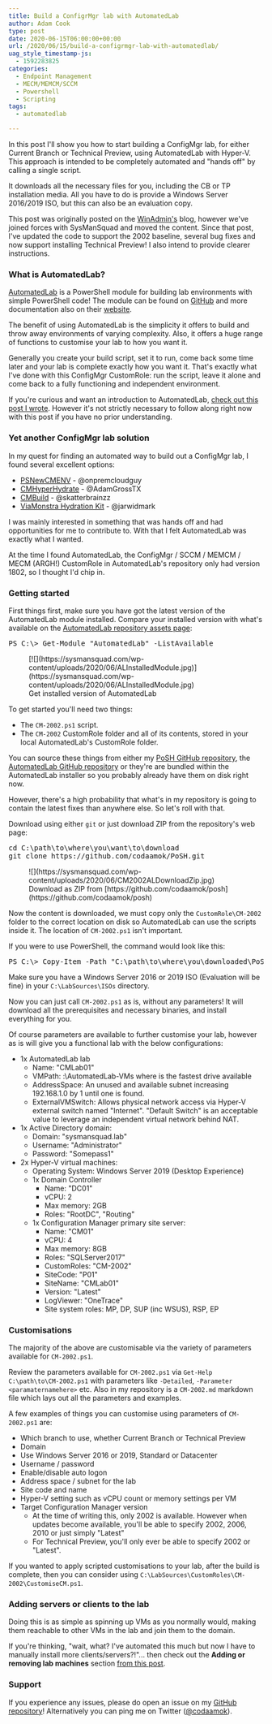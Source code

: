 ```yaml
---
title: Build a ConfigrMgr lab with AutomatedLab
author: Adam Cook
type: post
date: 2020-06-15T06:00:00+00:00
url: /2020/06/15/build-a-configrmgr-lab-with-automatedlab/
uag_style_timestamp-js:
  - 1592283825
categories:
  - Endpoint Management
  - MECM/MEMCM/SCCM
  - Powershell
  - Scripting
tags:
  - automatedlab

---
```

In this post I'll show you how to start building a ConfigMgr lab, for either Current Branch or Technical Preview, using AutomatedLab with Hyper-V. This approach is intended to be completely automated and "hands off" by calling a single script.

It downloads all the necessary files for you, including the CB or TP installation media. All you have to do is provide a Windows Server 2016/2019 ISO, but this can also be an evaluation copy.

This post was originally posted on the [WinAdmin's](https://winadmins.chat) blog, however we've joined forces with SysManSquad and moved the content. Since that post, I've updated the code to support the 2002 baseline, several bug fixes and now support installing Technical Preview! I also intend to provide clearer instructions.

### What is AutomatedLab?

[AutomatedLab](https://github.com/automatedlab/automatedlab) is a PowerShell module for building lab environments with simple PowerShell code! The module can be found on [GitHub](https://github.com/AutomatedLab/AutomatedLab) and more documentation also on their [website](https://automatedlab.org).

The benefit of using AutomatedLab is the simplicity it offers to build and throw away environments of varying complexity. Also, it offers a huge range of functions to customise your lab to how you want it. 

Generally you create your build script, set it to run, come back some time later and your lab is complete exactly how you want it. That's exactly what I've done with this ConfigMgr CustomRole: run the script, leave it alone and come back to a fully functioning and independent environment.

If you're curious and want an introduction to AutomatedLab, [check out this post I wrote](https://sysmansquad.com/2020/06/15/getting-started-with-automatedlab/). However it's not strictly necessary to follow along right now with this post if you have no prior understanding.

### Yet another ConfigMgr lab solution

In my quest for finding an automated way to build out a ConfigMgr lab, I found several excellent options:

  * [PSNewCMENV](https://github.com/onpremcloudguy/PSNewCMENV) - @onpremcloudguy
  * [CMHyperHydrate](https://github.com/AdamGrossTX/CMHyperHydrate) - @AdamGrossTX
  * [CMBuild](https://github.com/Skatterbrainz/CMBuild) - @skatterbrainzz
  * [ViaMonstra Hydration Kit](https://deploymentresearch.com/hydration-kit-for-windows-server-2016-and-configmgr-current-technical-preview-branch/) - @jarwidmark

I was mainly interested in something that was hands off and had opportunities for me to contribute to. With that I felt AutomatedLab was exactly what I wanted.

At the time I found AutomatedLab, the ConfigMgr / SCCM / MEMCM / MECM (ARGH!) CustomRole in AutomatedLab's repository only had version 1802, so I thought I'd chip in.

### Getting started

First things first, make sure you have got the latest version of the AutomatedLab module installed. Compare your installed version with what's available on the [AutomatedLab repository assets page](https://github.com/AutomatedLab/AutomatedLab/releases):

<div class="wp-block-codemirror-blocks-code-block code-block">
  <pre class="CodeMirror" data-setting="{&quot;mode&quot;:&quot;powershell&quot;,&quot;mime&quot;:&quot;application/x-powershell&quot;,&quot;theme&quot;:&quot;default&quot;,&quot;lineNumbers&quot;:true,&quot;styleActiveLine&quot;:true,&quot;lineWrapping&quot;:true,&quot;readOnly&quot;:true,&quot;showPanel&quot;:false,&quot;languageLabel&quot;:&quot;no&quot;,&quot;language&quot;:&quot;PowerShell&quot;,&quot;modeName&quot;:&quot;powershell&quot;}">PS C:\&gt; Get-Module "AutomatedLab" -ListAvailable</pre>
</div>

<div class="wp-block-image">
  <figure class="aligncenter size-medium">[![](https://sysmansquad.com/wp-content/uploads/2020/06/ALInstalledModule.jpg)](https://sysmansquad.com/wp-content/uploads/2020/06/ALInstalledModule.jpg)<figcaption>Get installed version of AutomatedLab</figcaption></figure>
</div>

To get started you'll need two things:

  * The `CM-2002.ps1` script.
  * The `CM-2002` CustomRole folder and all of its contents, stored in your local AutomatedLab's CustomRole folder.

You can source these things from either my [PoSH GitHub repository](https://github.com/codaamok/posh), the [AutomatedLab GitHub repository](https://github.com/AutomatedLab/AutomatedLab) or they're are bundled within the AutomatedLab installer so you probably already have them on disk right now.

However, there's a high probability that what's in my repository is going to contain the latest fixes than anywhere else. So let's roll with that.

Download using either `git` or just download ZIP from the repository's web page:

<div class="wp-block-codemirror-blocks-code-block code-block">
  <pre class="CodeMirror" data-setting="{&quot;mode&quot;:&quot;shell&quot;,&quot;mime&quot;:&quot;text/x-sh&quot;,&quot;theme&quot;:&quot;default&quot;,&quot;lineNumbers&quot;:true,&quot;styleActiveLine&quot;:true,&quot;lineWrapping&quot;:true,&quot;readOnly&quot;:true,&quot;showPanel&quot;:false,&quot;languageLabel&quot;:&quot;no&quot;,&quot;language&quot;:&quot;Shell&quot;,&quot;modeName&quot;:&quot;shell&quot;}">cd C:\path\to\where\you\want\to\download
git clone https://github.com/codaamok/PoSH.git</pre>
</div>

<div class="wp-block-image">
  <figure class="aligncenter size-medium">![](https://sysmansquad.com/wp-content/uploads/2020/06/CM2002ALDownloadZip.jpg)<figcaption>Download as ZIP from [https://github.com/codaamok/posh](https://github.com/codaamok/posh)</figcaption></figure>
</div>

Now the content is downloaded, we must copy only the `CustomRole\CM-2002` folder to the correct location on disk so AutomatedLab can use the scripts inside it. The location of `CM-2002.ps1` isn't important. 

If you were to use PowerShell, the command would look like this:

<div class="wp-block-codemirror-blocks-code-block code-block">
  <pre class="CodeMirror" data-setting="{&quot;mode&quot;:&quot;powershell&quot;,&quot;mime&quot;:&quot;application/x-powershell&quot;,&quot;theme&quot;:&quot;default&quot;,&quot;lineNumbers&quot;:true,&quot;styleActiveLine&quot;:true,&quot;lineWrapping&quot;:true,&quot;readOnly&quot;:true,&quot;showPanel&quot;:false,&quot;languageLabel&quot;:&quot;no&quot;,&quot;language&quot;:&quot;PowerShell&quot;,&quot;modeName&quot;:&quot;powershell&quot;}">PS C:\&gt; Copy-Item -Path "C:\path\to\where\you\downloaded\PoSH\AutomatedLab\CustomRoles\CM-2002" -Destination "C:\LabSources\CustomRoles" -Recurse -Force</pre>
</div>

Make sure you have a Windows Server 2016 or 2019 ISO (Evaluation will be fine) in your `C:\LabSources\ISOs` directory.

Now you can just call `CM-2002.ps1` as is, without any parameters! It will download all the prerequisites and necessary binaries, and install everything for you.

Of course parameters are available to further customise your lab, however as is will give you a functional lab with the below configurations:

  * 1x AutomatedLab lab
      * Name: "CMLab01"
      * VMPath: _<drive>_:\AutomatedLab-VMs where _<drive>_ is the fastest drive available
      * AddressSpace: An unused and available subnet increasing 192.168.1.0 by 1 until one is found.
      * ExternalVMSwitch: Allows physical network access via Hyper-V external switch named "Internet". "Default Switch" is an acceptable value to leverage an independent virtual network behind NAT.
  * 1x Active Directory domain:
      * Domain: "sysmansquad.lab"
      * Username: "Administrator"
      * Password: "Somepass1"
  * 2x Hyper-V virtual machines:
      * Operating System: Windows Server 2019 (Desktop Experience)
      * 1x Domain Controller
          * Name: "DC01"
          * vCPU: 2
          * Max memory: 2GB
          * Roles: "RootDC", "Routing"
      * 1x Configuration&nbsp;Manager&nbsp;primary&nbsp;site&nbsp;server:
          * Name: "CM01"
          * vCPU: 4
          * Max memory: 8GB
          * Roles: "SQLServer2017"
          * CustomRoles: "CM-2002"
          * SiteCode: "P01"
          * SiteName: "CMLab01"
          * Version: "Latest"
          * LogViewer: "OneTrace"
          * Site system roles: MP, DP, SUP (inc WSUS), RSP, EP

### Customisations

The majority of the above are customisable via the variety of parameters available for `CM-2002.ps1`. 

Review the parameters available for `CM-2002.ps1` via `Get-Help C:\path\to\CM-2002.ps1` with parameters like `-Detailed`, `-Parameter <paramaternamehere>` etc. Also in my repository is a `CM-2002.md` markdown file which lays out all the parameters and examples.

A few examples of things you can customise using parameters of `CM-2002.ps1` are:

  * Which branch to use, whether Current Branch or Technical Preview
  * Domain
  * Use Windows Server 2016 or 2019, Standard or Datacenter
  * Username / password 
  * Enable/disable auto logon
  * Address space / subnet for the lab
  * Site code and name
  * Hyper-V setting such as vCPU count or memory settings per VM
  * Target Configuration Manager version
      * At the time of writing this, only 2002 is available. However when updates become available, you'll be able to specify 2002, 2006, 2010 or just simply "Latest"
      * For Technical Preview, you'll only ever be able to specify 2002 or "Latest".

If you wanted to apply scripted customisations to your lab, after the build is complete, then you can consider using `C:\LabSources\CustomRoles\CM-2002\CustomiseCM.ps1`.

### Adding servers or clients to the lab

Doing this is as simple as spinning up VMs as you normally would, making them reachable to other VMs in the lab and join them to the domain.

If you're thinking, "wait, what? I've automated this much but now I have to manually install more clients/servers?!"... then check out the **Adding or removing lab machines** section [from this post](https://sysmansquad.com/2020/06/15/getting-started-with-automatedlab/).

### Support

If you experience any issues, please do open an issue on my [GitHub repository](https://github.com/codaamok/posh)! Alternatively you can ping me on Twitter ([@codaamok](https://twitter.com/codaamok)).
 
